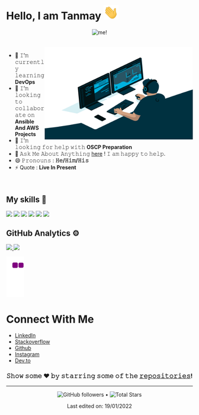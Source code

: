 <h1>
  Hello, I am Tanmay
  <a target="_blank">
    <img src="https://github.com/braindead2408/braindead2408/blob/main/GIF/Hi.gif" width="40px" />
  </a>
</h1>
<p align="center"> <img src="braindead2408.png" alt="me!"/></p>
<br/>
<a target="_blank">
  <img align="right" height="250" width="400" alt="GIF" src="https://github.com/braindead2408/braindead2408/blob/main/GIF/code.gif">
</a>

- 🌱 𝙸’𝚖 𝚌𝚞𝚛𝚛𝚎𝚗𝚝𝚕𝚢 𝚕𝚎𝚊𝚛𝚗𝚒𝚗𝚐 **DevOps**
- 👯 𝙸’𝚖 𝚕𝚘𝚘𝚔𝚒𝚗𝚐 𝚝𝚘 𝚌𝚘𝚕𝚕𝚊𝚋𝚘𝚛𝚊𝚝𝚎 𝚘𝚗 **Ansible And AWS Projects**
- 🤔 𝙸’𝚖 𝚕𝚘𝚘𝚔𝚒𝚗𝚐 𝚏𝚘𝚛 𝚑𝚎𝚕𝚙 𝚠𝚒𝚝𝚑  **OSCP Preparation**
- 💬 𝙰𝚜𝚔 𝙼𝚎 𝙰𝚋𝚘𝚞𝚝 𝙰𝚗𝚢𝚝𝚑𝚒𝚗𝚐 [here](https://www.minimalistblogger.space/about) ! 𝙸 𝚊𝚖 𝚑𝚊𝚙𝚙𝚢 𝚝𝚘 𝚑𝚎𝚕𝚙.
- 😄 𝙿𝚛𝚘𝚗𝚘𝚞𝚗𝚜 : **𝙷𝚎/𝙷𝚒𝚖/𝙷𝚒𝚜**
- ⚡ Quote : **Live In Present**

<br/>

## My skills 🚀
![](https://img.shields.io/badge/Redhat-FF2D20?style=for-the-badge&logo=redhat&logoColor=white)
![](https://img.shields.io/badge/Ansible-FF2D20?style=for-the-badge&logo=Ansible&logoColor=white)
![](https://img.shields.io/badge/Docker-430098?style=for-the-badge&logo=docker&logoColor=white)
![](https://img.shields.io/badge/HTML5-E34F26?style=for-the-badge&logo=html5&logoColor=white)
![](https://img.shields.io/badge/CSS3-1572B6?style=for-the-badge&logo=css3&logoColor=white)
![](https://img.shields.io/badge/MySQL-00000F?style=for-the-badge&logo=mysql&logoColor=white)



## GitHub Analytics ⚙️ &nbsp; 

<p>
<a href="https://github.com/braindead2408">
  <img height="180em" src="https://github-readme-stats-eight-theta.vercel.app/api?username=braindead2408&show_icons=true&theme=vue-light&include_all_commits=true&count_private=true" />
  <img height="180em" src="https://github-readme-stats-eight-theta.vercel.app/api/top-langs/?username=braindead2408&layout=compact&exclude_lang=java+r&theme=vue-light" />
</a>
</p>

![𝙶𝚒𝚝𝚑𝚞𝚋 𝙲𝚘𝚗𝚝𝚛𝚒𝚋𝚞𝚝𝚒𝚘𝚗 𝙶𝚛𝚊𝚙𝚑](https://github.com/braindead2408/braindead2408/blob/output/github-contribution-grid-snake.gif)

<h1>
  Connect With Me
</h1>


- [LinkedIn](https://www.linkedin.com/in/tanmay-n-5a920816b/)
- [Stackoverflow](https://stackoverflow.com/users/edit/10722790)
- [Github](https://github.com/braindead2408)
- [Instagram](https://www.instagram.com/tanmay.2408/)  
- [Dev.to](https://dev.to/tanmay2408)


<div align="center">

### 𝚂𝚑𝚘𝚠 𝚜𝚘𝚖𝚎 ❤️ 𝚋𝚢 𝚜𝚝𝚊𝚛𝚛𝚒𝚗𝚐 𝚜𝚘𝚖𝚎 𝚘𝚏 𝚝𝚑𝚎 <a href="https://github.com/braindead2408?tab=repositories">𝚛𝚎𝚙𝚘𝚜𝚒𝚝𝚘𝚛𝚒𝚎𝚜</a>!

</div>

------
<div align="center">
<p>  
  <img alt="GitHub followers" src="https://img.shields.io/github/followers/braindead2408?label=Followers&style=social"> •   
  <img src="https://img.shields.io/github/stars/braindead2408?label=Stars" alt="Total Stars">
</p>

<p>Last edited on: 19/01/2022</p>
</div>
